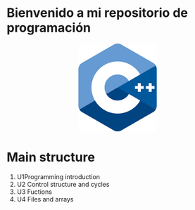 

# Bienvenido a mi repositorio de programación 
 


<p align="center">
    <img height="200" src=
    "imagen/descarga.png">

<h2 align="center"> 

# Main structure

1. U1Programming introduction
2. U2 Control structure and cycles 
3. U3 Fuctions
4. U4 Files and arrays







  




